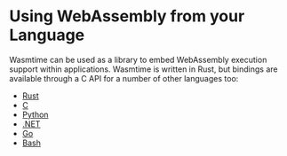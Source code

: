 # Using WebAssembly from your Language

Wasmtime can be used as a library to embed WebAssembly execution support
within applications. Wasmtime is written in Rust, but bindings are available
through a C API for a number of other languages too:

* [Rust](lang-rust.md)
* [C](lang-c.md)
* [Python](lang-python.md)
* [.NET](lang-dotnet.md)
* [Go](lang-go.md)
* [Bash](lang-bash.md)
